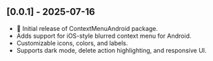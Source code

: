 ## [0.0.1] - 2025-07-16

- 🎉 Initial release of ContextMenuAndroid package.
- Adds support for iOS-style blurred context menu for Android.
- Customizable icons, colors, and labels.
- Supports dark mode, delete action highlighting, and responsive UI.
